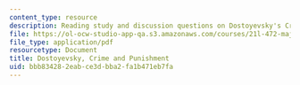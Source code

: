 ```yaml
---
content_type: resource
description: Reading study and discussion questions on Dostoyevsky's Crime and Punishment.
file: https://ol-ocw-studio-app-qa.s3.amazonaws.com/courses/21l-472-major-european-novels-fall-2008/bbb834282eabce3dbba2fa1b471eb7fa_dostoyevsky.pdf
file_type: application/pdf
resourcetype: Document
title: Dostoyevsky, Crime and Punishment
uid: bbb83428-2eab-ce3d-bba2-fa1b471eb7fa
---
```

